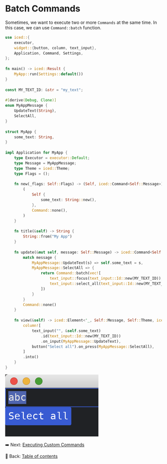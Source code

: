 # Batch Commands

Sometimes, we want to execute two or more `Commands` at the same time.
In this case, we can use `Command::batch` function.

```rust
use iced::{
    executor,
    widget::{button, column, text_input},
    Application, Command, Settings,
};

fn main() -> iced::Result {
    MyApp::run(Settings::default())
}

const MY_TEXT_ID: &str = "my_text";

#[derive(Debug, Clone)]
enum MyAppMessage {
    UpdateText(String),
    SelectAll,
}

struct MyApp {
    some_text: String,
}

impl Application for MyApp {
    type Executor = executor::Default;
    type Message = MyAppMessage;
    type Theme = iced::Theme;
    type Flags = ();

    fn new(_flags: Self::Flags) -> (Self, iced::Command<Self::Message>) {
        (
            Self {
                some_text: String::new(),
            },
            Command::none(),
        )
    }

    fn title(&self) -> String {
        String::from("My App")
    }

    fn update(&mut self, message: Self::Message) -> iced::Command<Self::Message> {
        match message {
            MyAppMessage::UpdateText(s) => self.some_text = s,
            MyAppMessage::SelectAll => {
                return Command::batch(vec![
                    text_input::focus(text_input::Id::new(MY_TEXT_ID)),
                    text_input::select_all(text_input::Id::new(MY_TEXT_ID)),
                ])
            }
        }
        Command::none()
    }

    fn view(&self) -> iced::Element<'_, Self::Message, Self::Theme, iced::Renderer> {
        column![
            text_input("", &self.some_text)
                .id(text_input::Id::new(MY_TEXT_ID))
                .on_input(MyAppMessage::UpdateText),
            button("Select all").on_press(MyAppMessage::SelectAll),
        ]
        .into()
    }
}
```

![Batch commands](./pic/batch_commands.png)

:arrow_right:  Next: [Executing Custom Commands](./executing_custom_commands.md)

:blue_book: Back: [Table of contents](./../README.md)
